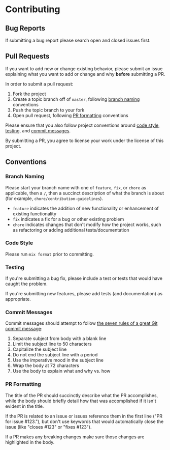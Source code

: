 # Contributing

## Bug Reports

If submitting a bug report please search open and closed issues first.

## Pull Requests

If you want to add new or change existing behavior, please submit an issue explaining what you want to add or change and why **before** submitting a PR.

In order to submit a pull request:

1. Fork the project
2. Create a topic branch off of `master`, following [branch naming](#branch-naming) conventions
3. Push the topic branch to your fork
4. Open pull request, following [PR formatting](#pr-formatting) conventions

Please ensure that you also follow project conventions around [code style](#code-style), [testing](#testing), and [commit messages](#commit-messages).

By submitting a PR, you agree to license your work under the license of this project.

## Conventions

### Branch Naming

Please start your branch name with one of `feature`, `fix`, or `chore` as applicable, then a `/`, then a succinct description of what the branch is about (for example, `chore/contribution-guidelines`).

- `feature` indicates the addition of new functionality or enhancement of existing functionality
- `fix` indicates a fix for a bug or other existing problem
- `chore` indicates changes that don't modify how the project works, such as refactoring or adding additional tests/documentation

### Code Style

Please run `mix format` prior to committing.

### Testing

If you're submitting a bug fix, please include a test or tests that would have caught the problem.

If you're submitting new features, please add tests (and documentation) as appropriate.

### Commit Messages

Commit messages should attempt to follow [the seven rules of a great Git commit message](https://chris.beams.io/posts/git-commit/#seven-rules):

1. Separate subject from body with a blank line
2. Limit the subject line to 50 characters
3. Capitalize the subject line
4. Do not end the subject line with a period
5. Use the imperative mood in the subject line
6. Wrap the body at 72 characters
7. Use the body to explain what and why vs. how

### PR Formatting

The title of the PR should succinctly describe what the PR accomplishes, while the body should briefly detail how that was accomplished if it isn't evident in the title.

If the PR is related to an issue or issues reference them in the first line ("PR for issue #123."), but don't use keywords that would automatically close the issue (like "closes #123" or "fixes #123").

If a PR makes any breaking changes make sure those changes are highlighted in the body.
